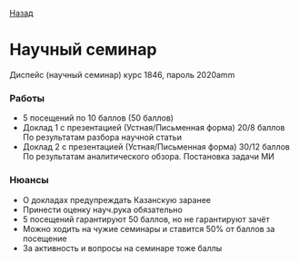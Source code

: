 [Назад](../readme.md)

# Научный семинар
Диспейс (научный семинар) курс 1846, пароль 2020amm

### Работы
- 5 посещений по 10 баллов (50 баллов)
- Доклад 1 с презентацией (Устная/Письменная форма) 20/8 баллов  
По результатам разбора научной статьи
- Доклад 2 с презентацией (Устная/Письменная форма) 30/12 баллов  
По результатам аналитического обзора. Постановка задачи МИ

### Нюансы

- О докладах предупреждать Казанскую заранее
- Принести оценку науч.рука обязательно
- 5 посещений гарантируют 50 баллов, но не гарантируют зачёт
- Можно ходить на чужие семинары и ставится 50% от баллов за посещение
- За активность и вопросы на семинаре тоже баллы
